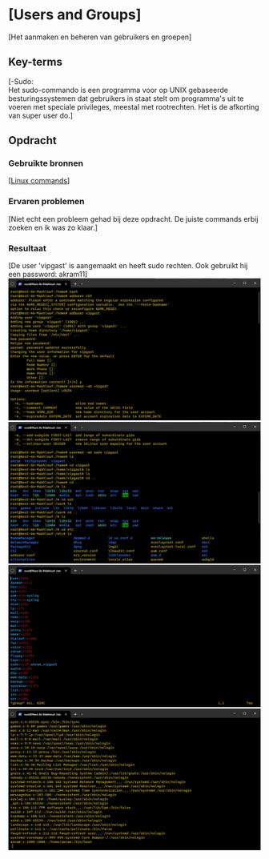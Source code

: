 # [Users and Groups]

[Het aanmaken en beheren van gebruikers en groepen]

## Key-terms

[-Sudo:  
Het sudo-commando is een programma voor op UNIX gebaseerde besturingssystemen dat gebruikers in staat stelt om programma's uit te voeren met speciale privileges, meestal met rootrechten. Het is de afkorting van super user do.]

## Opdracht

### Gebruikte bronnen

[[Linux commands](https://www.tecmint.com/essential-linux-commands/)]

### Ervaren problemen

[Niet echt een probleem gehad bij deze opdracht. De juiste commands erbij zoeken en ik was zo klaar.]

### Resultaat

[De user 'vipgast' is aangemaakt en heeft sudo rechten. Ook gebruikt hij een password: akram11]
![Schermafbeelding1](/00_includes/usrgrps1.png)
![schermafbeelding2](/00_includes/usrgrps2.png)
![schermafbeelding3](/00_includes/usrgrps3.png)
![schermafbeelding4](/00_includes/usrgrps4.png)
